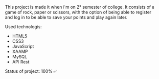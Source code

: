 <span style='font-size:100px;'></span>
This project is made it when i'm on 2° semester of college.
It consists of a game of rock, paper or scissors, with the option of being able to register and log in to be able to save your points and play again later.

Used technologis:
- HTML5
- CSS3
- JavaScript
- XAAMP
- MySQL
- API Rest

<p>Status of project: 100% &#9989;</p>


 

